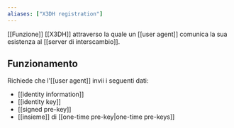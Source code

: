 ```yaml
---
aliases: ["X3DH registration"]
---
```


[[Funzione]] [[X3DH]] attraverso la quale un [[user agent]] comunica la sua esistenza al [[server di interscambio]].

## Funzionamento

Richiede che l'[[user agent]] invii i seguenti dati:
- [[identity information]]
- [[identity key]]
- [[signed pre-key]]
- [[insieme]] di [[one-time pre-key|one-time pre-keys]]